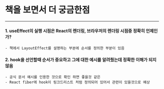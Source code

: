 # 책을 보면서 더 궁금한점 
- - -
#### 1. useEffect의 실행 시점은 React의 렌더링, 브라우저의 렌더링 시점중 정확히 언제인가?
    - 책에서 LayoutEffect를 설명하는 부분에 순서를 정의한 부분이 있음

#### 2. hook을 선언할때 순서가 중요하고 그에 대한 예시를 알려줬는데 정확한 이해가 되지 않음
    - 공식 문서 예시를 인용한 것으로 확인 하면 좋을것 같은
    - React fiber에 hook이 링크드리스트 처럼 정의되어 있어서 관련이 있을것으로 예상